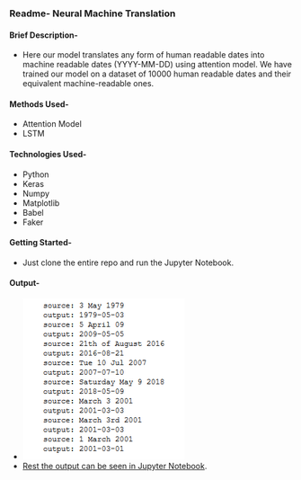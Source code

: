 ### Readme- Neural Machine Translation

#### Brief Description-
- Here our model translates any form of human readable dates into machine readable dates (YYYY-MM-DD) using attention model. We have trained our model on a dataset of 10000 human readable dates and their equivalent machine-readable ones.

#### Methods Used-
- Attention Model
- LSTM

#### Technologies Used-
- Python
- Keras
- Numpy
- Matplotlib
- Babel
- Faker

#### Getting Started-
- Just clone the entire repo and run the Jupyter Notebook.

#### Output-
- ![sample_output](sample_output.png)
- [Rest the output can be seen in Jupyter Notebook](https://github.com/gadia-aayush/Neural-Machine-Translation/blob/master/neural-machine-translation-with-attention.ipynb).
